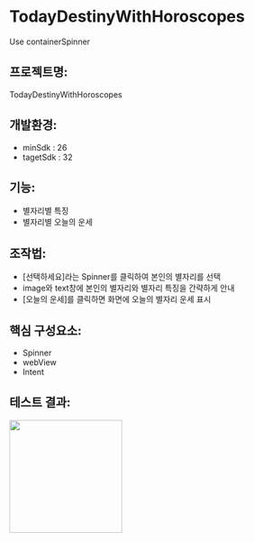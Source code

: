 # TodayDestinyWithHoroscopes
Use containerSpinner


## 프로젝트명:
 TodayDestinyWithHoroscopes
 

## 개발환경:
 - minSdk : 26
 - tagetSdk : 32
 

## 기능:
 - 별자리별 특징
 - 별자리별 오늘의 운세
 
 
## 조작법:
 - [선택하세요]라는 Spinner를 클릭하여 본인의 별자리를 선택
 - image와 text창에 본인의 별자리와 별자리 특징을 간략하게 안내 
 - [오늘의 운세]를 클릭하면 화면에 오늘의 별자리 운세 표시 
 
 
 ## 핵심 구성요소:
  - Spinner
  - webView
  - Intent
  
  ## 테스트 결과:
  
  <img src = "https://user-images.githubusercontent.com/48520160/204325711-da59dab1-6ada-473e-bdf1-1f5c193ce91c.png" width = "200" />

 
 
 
